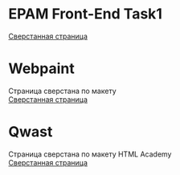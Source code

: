 # EPAM Front-End Task1
<a href="https://nixelt.github.io/Task1/">Сверстанная страница</a>
# Webpaint
Страница сверстана по макету<br>
<a href="https://nixelt.github.io/Webpaint/site/">Сверстанная страница</a>

# Qwast
Страница сверстана по макету HTML Academy<br>
<a href="https://nixelt.github.io/Qwast/site/">Сверстанная страница</a>
